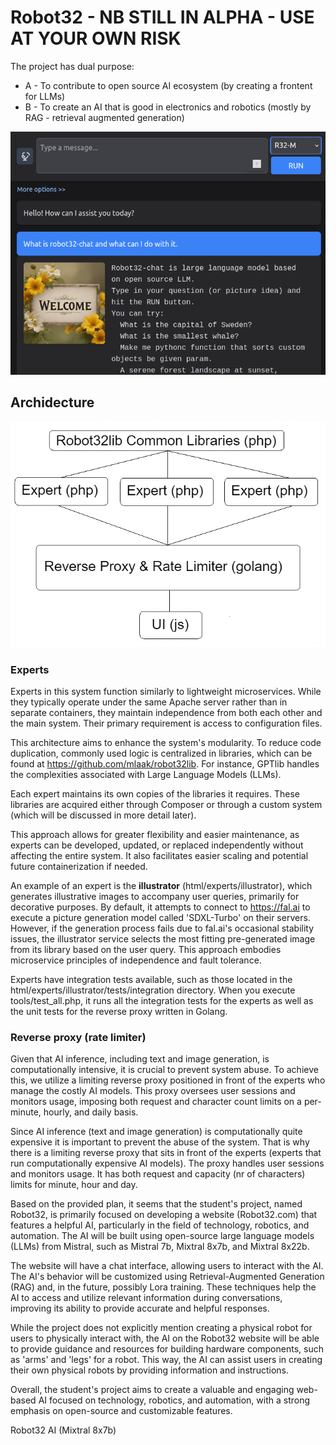 # Robot32 - NB STILL IN ALPHA - USE AT YOUR OWN RISK

The project has dual purpose:
* A - To contribute to open source AI ecosystem (by creating a frontent for LLMs)
* B - To create an AI that is good in electronics and robotics (mostly by RAG - retrieval augmented generation)

![Image of project UI](https://github.com/mlaak/robot32/blob/main/html/openscreen.png?raw=true)


## Archidecture

![Image of project archidecture](https://github.com/mlaak/robot32/blob/main/doc/r32diagram3.png?raw=true)


### Experts

Experts in this system function similarly to lightweight microservices. While they typically operate under the same Apache server rather than in separate containers, they maintain independence from both each other and the main system. Their primary requirement is access to configuration files.

This architecture aims to enhance the system's modularity. To reduce code duplication, commonly used logic is centralized in libraries, which can be found at https://github.com/mlaak/robot32lib. For instance, GPTlib handles the complexities associated with Large Language Models (LLMs).

Each expert maintains its own copies of the libraries it requires. These libraries are acquired either through Composer or through a custom system (which will be discussed in more detail later).

This approach allows for greater flexibility and easier maintenance, as experts can be developed, updated, or replaced independently without affecting the entire system. It also facilitates easier scaling and potential future containerization if needed.

An example of an expert is the **illustrator** (html/experts/illustrator), which generates illustrative images to accompany user queries, primarily for decorative purposes. By default, it attempts to connect to https://fal.ai to execute a picture generation model called 'SDXL-Turbo' on their servers. However, if the generation process fails due to fal.ai's occasional stability issues, the illustrator service selects the most fitting pre-generated image from its library based on the user query. This approach embodies microservice principles of independence and fault tolerance.

Experts have integration tests available, such as those located in the html/experts/illustrator/tests/integration directory. When you execute tools/test_all.php, it runs all the integration tests for the experts as well as the unit tests for the reverse proxy written in Golang.

### Reverse proxy (rate limiter)

Given that AI inference, including text and image generation, is computationally intensive, it is crucial to prevent system abuse. To achieve this, we utilize a limiting reverse proxy positioned in front of the experts who manage the costly AI models. This proxy oversees user sessions and monitors usage, imposing both request and character count limits on a per-minute, hourly, and daily basis.


Since AI inference (text and image generation) is computationally quite expensive it is important to prevent the abuse of the system. That is why there is a limiting reverse proxy that sits in front of the experts (experts that run computationally expensive AI models). The proxy handles user sessions and monitors usage. It has both request and capacity (nr of characters) limits for minute, hour and day.  












Based on the provided plan, it seems that the student's project, named Robot32, is primarily focused on developing a website (Robot32.com) that features a helpful AI, particularly in the field of technology, robotics, and automation. The AI will be built using open-source large language models (LLMs) from Mistral, such as Mistral 7b, Mixtral 8x7b, and Mixtral 8x22b.

The website will have a chat interface, allowing users to interact with the AI. The AI's behavior will be customized using Retrieval-Augmented Generation (RAG) and, in the future, possibly Lora training. These techniques help the AI to access and utilize relevant information during conversations, improving its ability to provide accurate and helpful responses.

While the project does not explicitly mention creating a physical robot for users to physically interact with, the AI on the Robot32 website will be able to provide guidance and resources for building hardware components, such as 'arms' and 'legs' for a robot. This way, the AI can assist users in creating their own physical robots by providing information and instructions.

Overall, the student's project aims to create a valuable and engaging web-based AI focused on technology, robotics, and automation, with a strong emphasis on open-source and customizable features.

Robot32 AI (Mixtral 8x7b)
